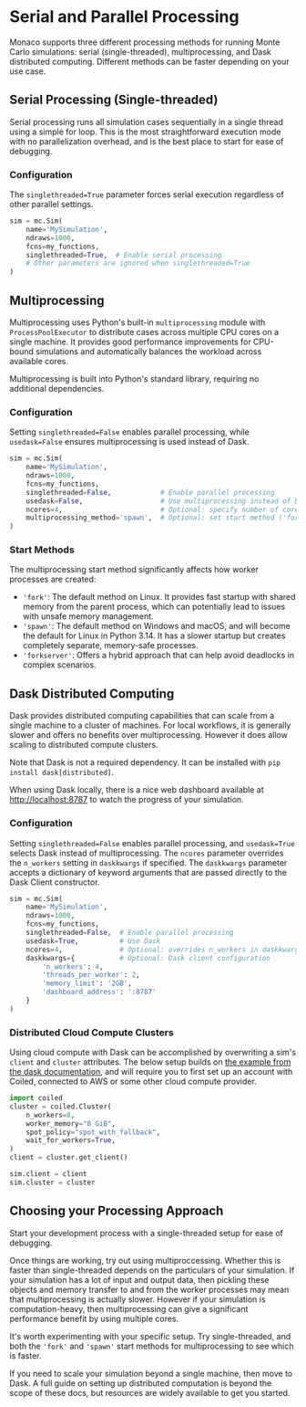 # Serial and Parallel Processing

Monaco supports three different processing methods for running Monte Carlo simulations: serial (single-threaded), multiprocessing, and Dask distributed computing. Different methods can be faster depending on your use case.

## Serial Processing (Single-threaded)

Serial processing runs all simulation cases sequentially in a single thread using a simple for loop. This is the most straightforward execution mode with no parallelization overhead, and is the best place to start for ease of debugging.

### Configuration

The `singlethreaded=True` parameter forces serial execution regardless of other parallel settings.

```python
sim = mc.Sim(
    name='MySimulation',
    ndraws=1000,
    fcns=my_functions,
    singlethreaded=True,  # Enable serial processing
    # Other parameters are ignored when singlethreaded=True
)
```

## Multiprocessing

Multiprocessing uses Python's built-in `multiprocessing` module with `ProcessPoolExecutor` to distribute cases across multiple CPU cores on a single machine. It provides good performance improvements for CPU-bound simulations and automatically balances the workload across available cores.

Multiprocessing is built into Python's standard library, requiring no additional dependencies.

### Configuration

Setting `singlethreaded=False` enables parallel processing, while `usedask=False` ensures multiprocessing is used instead of Dask.

```python
sim = mc.Sim(
    name='MySimulation',
    ndraws=1000,
    fcns=my_functions,
    singlethreaded=False,            # Enable parallel processing
    usedask=False,                   # Use multiprocessing instead of Dask
    ncores=4,                        # Optional: specify number of cores
    multiprocessing_method='spawn',  # Optional: set start method ('fork', 'spawn', or 'forkserver')
)
```

### Start Methods

The multiprocessing start method significantly affects how worker processes are created:

* `'fork'`: The default method on Linux. It provides fast startup with shared memory from the parent process, which can potentially lead to issues with unsafe memory management.
* `'spawn'`: The default method on Windows and macOS, and will become the default for Linux in Python 3.14. It has a slower startup but creates completely separate, memory-safe processes.
* `'forkserver'`: Offers a hybrid approach that can help avoid deadlocks in complex scenarios.

## Dask Distributed Computing

Dask provides distributed computing capabilities that can scale from a single machine to a cluster of machines. For local workflows, it is generally slower and offers no benefits over multiprocessing. However it does allow scaling to distributed compute clusters.

Note that Dask is not a required dependency. It can be installed with `pip install dask[distributed]`.

When using Dask locally, there is a nice web dashboard available at [http://localhost:8787](http://localhost:8787) to watch the progress of your simulation.

### Configuration

Setting `singlethreaded=False` enables parallel processing, and `usedask=True` selects Dask instead of multiprocessing. The `ncores` parameter overrides the `n_workers` setting in `daskkwargs` if specified. The `daskkwargs` parameter accepts a dictionary of keyword arguments that are passed directly to the Dask Client constructor.

```python
sim = mc.Sim(
    name='MySimulation',
    ndraws=1000,
    fcns=my_functions,
    singlethreaded=False,  # Enable parallel processing
    usedask=True,          # Use Dask
    ncores=4,              # Optional: overrides n_workers in daskkwargs
    daskkwargs={           # Optional: Dask client configuration
        'n_workers': 4,
        'threads_per_worker': 2,
        'memory_limit': '2GB',
        'dashboard_address': ':8787'
    }
)
```

### Distributed Cloud Compute Clusters

Using cloud compute with Dask can be accomplished by overwriting a sim's `client` and `cluster` attributes. The below setup builds on [the example from the dask documentation](https://docs.dask.org/en/latest/deploying.html), and will require you to first set up an account with Coiled, connected to AWS or some other cloud compute provider.

```python
import coiled
cluster = coiled.Cluster(
    n_workers=8,
    worker_memory="8 GiB",
    spot_policy="spot_with_fallback",
    wait_for_workers=True,
)
client = cluster.get_client()

sim.client = client
sim.cluster = cluster
```

## Choosing your Processing Approach

Start your development process with a single-threaded setup for ease of debugging.

Once things are working, try out using multiproccessing. Whether this is faster than single-threaded depends on the particulars of your simulation. If your simulation has a lot of input and output data, then pickling these objects and memory transfer to and from the worker processes may mean that multiprocessing is actually slower. However if your simulation is computation-heavy, then multiprocessing can give a significant performance benefit by using multiple cores.

It's worth experimenting with your specific setup. Try single-threaded, and both the `'fork'` and `'spawn'` start methods for multiprocessing to see which is faster.

If you need to scale your simulation beyond a single machine, then move to Dask. A full guide on setting up distributed computation is beyond the scope of these docs, but resources are widely available to get you started.
